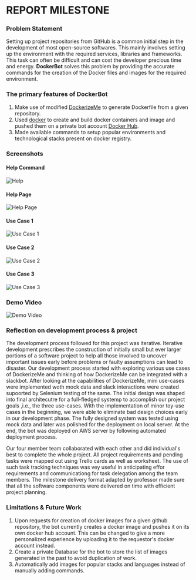 # REPORT MILESTONE

### Problem Statement

Setting up project repositories from GitHub is a common initial step in the development of most open-source softwares. This mainly involves setting up the environment with the required services, libraries and frameworks. This task can often be difficult and can cost the developer precious time and energy. **DockerBot** solves this problem by providing the accurate commands for the creation of the Docker files and images for the required environment.

### The primary features of DockerBot

1. Make use of modified [DockerizeMe](https://github.com/akshat-shah/DockerizeMe/tree/DockerBot) to generate Dockerfile from a given repository.
2. Used [docker](https://www.docker.com/) to create and build docker containers and image and pushed them on a private bot account [Docker Hub](hub.docker.com). 
3. Made available commands to setup popular environments and technological stacks present on docker registry.

### Screenshots

#### Help Command
![Help](https://media.github.ncsu.edu/user/4504/files/1ba5e818-ba41-11e6-8b39-46ced39b2395)
#### Help Page
![Help Page](https://media.github.ncsu.edu/user/4504/files/3bbbb830-ba41-11e6-84d0-fb6c131388cf)
#### Use Case 1
![Use Case 1](https://media.github.ncsu.edu/user/4504/files/500ad794-ba41-11e6-8250-2e63d9a4aeb3)
#### Use Case 2
![Use Case 2](https://media.github.ncsu.edu/user/4504/files/6170fa0e-ba41-11e6-897c-1c6d2476249e)
#### Use Case 3
![Use Case 3](https://media.github.ncsu.edu/user/4504/files/77ab62fa-ba41-11e6-9a76-28574f86b73e)

### Demo Video

![Demo Video](https://youtu.be/G8r2dEbfXQ4)

### Reflection on development process & project
The development process followed for this project was iterative. Iterative development prescribes the construction of initially small but ever larger portions of a software project to help all those involved to uncover important issues early before problems or faulty assumptions can lead to disaster. Our development process started with exploring various use cases of DockerizeMe and thinking of how DockerizeMe can be integrated with a slackbot. After looking at the capabilities of DockerizeMe, mini use-cases were implemented woth mock data and slack interactions were created supoorted by Selenium testing of the same. The initial design was shaped into final architecutre for a full-fledged systemp to accomplish our project goals ,i.e., the three use-cases. With the implementation of minor toy-use cases in the beginning, we were able to eliminate bad design choices early in our development phase. The fully designed system was tested using mock data and later was polished for the deployment on local server. At the end, the bot was deployed on AWS server by following automated deployment process.  

Our four member team collaborated with each other and did individual's best to complete the whole project. All project requirements and pending tasks were mapped out using Trello cards as well as worksheet. The use of such task tracking techniques was vey useful in anticipating effor requirements and communicationg for task delegation among the team members.
The milestone delivery format adapted by professor made sure that all the software components were delivered on time with efficient project planning.


### Limitations & Future Work

1. Upon requests for creation of docker images for a given github repository, the bot currently creates a docker image and pushes it on its own docker hub account. This can be changed to give a more personalized experience by uploading it to the requestor's docker account instead.
2. Create a private Database for the bot to store the list of images generated in the past to avoid duplication of work.
3. Automatically add images for popular stacks and languages instead of manually adding commands. 
